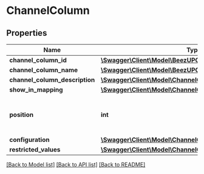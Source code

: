 # ChannelColumn

## Properties
Name | Type | Description | Notes
------------ | ------------- | ------------- | -------------
**channel_column_id** | [**\Swagger\Client\Model\BeezUPCommonChannelColumnId**](BeezUPCommonChannelColumnId.md) |  | 
**channel_column_name** | [**\Swagger\Client\Model\BeezUPCommonChannelColumnName**](BeezUPCommonChannelColumnName.md) |  | 
**channel_column_description** | [**\Swagger\Client\Model\ChannelColumnDescription**](ChannelColumnDescription.md) |  | [optional] 
**show_in_mapping** | [**\Swagger\Client\Model\ChannelColumnShowInMapping**](ChannelColumnShowInMapping.md) |  | 
**position** | **int** | The position of the column starting from 1 | 
**configuration** | [**\Swagger\Client\Model\ChannelColumnConfiguration**](ChannelColumnConfiguration.md) |  | 
**restricted_values** | [**\Swagger\Client\Model\ChannelColumnRestrictedValues**](ChannelColumnRestrictedValues.md) |  | [optional] 

[[Back to Model list]](../README.md#documentation-for-models) [[Back to API list]](../README.md#documentation-for-api-endpoints) [[Back to README]](../README.md)


